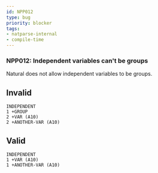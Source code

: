 ```yaml
---
id: NPP012
type: bug
priority: blocker
tags:
- natparse-internal 
- compile-time 
---
```


### NPP012: Independent variables can't be groups
Natural does not allow independent variables to be groups.

## Invalid

```natural
INDEPENDENT
1 +GROUP
2 +VAR (A10)
2 +ANOTHER-VAR (A10)
```

## Valid

```natural
INDEPENDENT
1 +VAR (A10)
1 +ANOTHER-VAR (A10)
```
